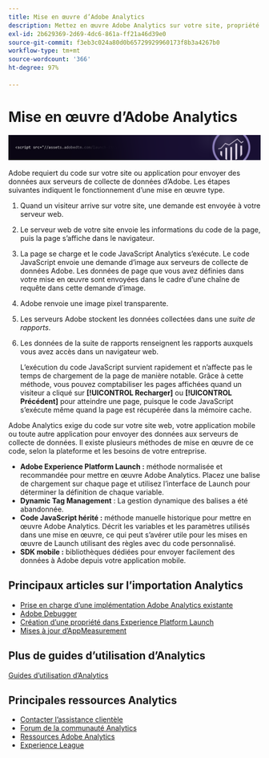 ```yaml
---
title: Mise en œuvre d’Adobe Analytics
description: Mettez en œuvre Adobe Analytics sur votre site, propriété ou application.
exl-id: 2b629369-2d69-4dc6-861a-ff21a46d39e0
source-git-commit: f3eb3c024a80d0b65729929960173f8b3a4267b0
workflow-type: tm+mt
source-wordcount: '366'
ht-degree: 97%

---
```


# Mise en œuvre d’Adobe Analytics

![Bannière](../../assets/doc_banner_implement.png)

Adobe requiert du code sur votre site ou application pour envoyer des données aux serveurs de collecte de données d’Adobe. Les étapes suivantes indiquent le fonctionnement d’une mise en œuvre type.

1. Quand un visiteur arrive sur votre site, une demande est envoyée à votre serveur web.
2. Le serveur web de votre site envoie les informations du code de la page, puis la page s’affiche dans le navigateur.
3. La page se charge et le code JavaScript Analytics s’exécute.
Le code JavaScript envoie une demande d’image aux serveurs de collecte de données Adobe. Les données de page que vous avez définies dans votre mise en œuvre sont envoyées dans le cadre d’une chaîne de requête dans cette demande d’image.

4. Adobe renvoie une image pixel transparente.
5. Les serveurs Adobe stockent les données collectées dans une *suite de rapports*.
6. Les données de la suite de rapports renseignent les rapports auxquels vous avez accès dans un navigateur web.

   L’exécution du code JavaScript survient rapidement et n’affecte pas le temps de chargement de la page de manière notable. Grâce à cette méthode, vous pouvez comptabiliser les pages affichées quand un visiteur a cliqué sur **[!UICONTROL Recharger]** ou **[!UICONTROL Précédent]** pour atteindre une page, puisque le code JavaScript s’exécute même quand la page est récupérée dans la mémoire cache.

Adobe Analytics exige du code sur votre site web, votre application mobile ou toute autre application pour envoyer des données aux serveurs de collecte de données. Il existe plusieurs méthodes de mise en œuvre de ce code, selon la plateforme et les besoins de votre entreprise.

* **Adobe Experience Platform Launch :** méthode normalisée et recommandée pour mettre en œuvre Adobe Analytics. Placez une balise de chargement sur chaque page et utilisez l’interface de Launch pour déterminer la définition de chaque variable.
* **Dynamic Tag Management** : La gestion dynamique des balises a été abandonnée.
* **Code JavaScript hérité :** méthode manuelle historique pour mettre en œuvre Adobe Analytics. Décrit les variables et les paramètres utilisés dans une mise en œuvre, ce qui peut s’avérer utile pour les mises en œuvre de Launch utilisant des règles avec du code personnalisé.
* **SDK mobile :** bibliothèques dédiées pour envoyer facilement des données à Adobe depuis votre application mobile.

## Principaux articles sur l’importation Analytics

* [Prise en charge d’une implémentation Adobe Analytics existante](/help/implement/prepare/existing-implementation.md)
* [Adobe Debugger](validate/debugger.md)
* [Création d’une propriété dans Experience Platform Launch](launch/create-analytics-property.md)
* [Mises à jour d’AppMeasurement](appmeasurement-updates.md)

## Plus de guides d’utilisation d’Analytics

[Guides d’utilisation d’Analytics](/help/landing/home.md)

## Principales ressources Analytics

* [Contacter l’assistance clientèle](https://helpx.adobe.com/fr/contact/enterprise-support.ec.html)
* [Forum de la communauté Analytics](https://forums.adobe.com/community/experience-cloud/analytics-cloud/analytics)
* [Ressources Adobe Analytics](https://forums.adobe.com/message/10660755)
* [Experience League](https://landing.adobe.com/experience-league/)
